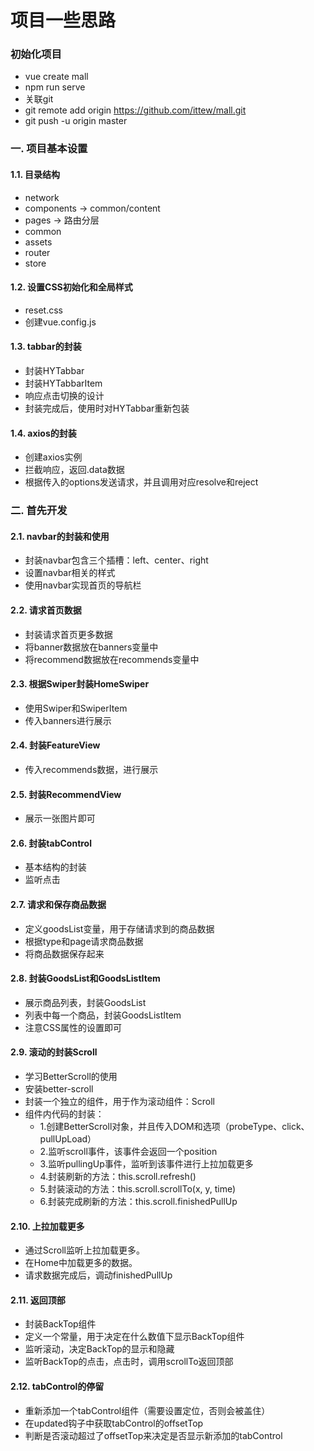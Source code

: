 # 项目一些思路
### 初始化项目
- vue create mall
- npm run serve
- 关联git
- git remote add origin https://github.com/ittew/mall.git
- git push -u origin master


### 一. 项目基本设置

#### 1.1. 目录结构

- network
- components -> common/content
- pages -> 路由分层
- common 
- assets
- router
- store



#### 1.2. 设置CSS初始化和全局样式

- reset.css
- 创建vue.config.js

#### 1.3. tabbar的封装

- 封装HYTabbar
- 封装HYTabbarItem
- 响应点击切换的设计
- 封装完成后，使用时对HYTabbar重新包装


#### 1.4. axios的封装

- 创建axios实例
- 拦截响应，返回.data数据
- 根据传入的options发送请求，并且调用对应resolve和reject


### 二. 首先开发

#### 2.1. navbar的封装和使用

- 封装navbar包含三个插槽：left、center、right
- 设置navbar相关的样式
- 使用navbar实现首页的导航栏



#### 2.2. 请求首页数据

- 封装请求首页更多数据
- 将banner数据放在banners变量中
- 将recommend数据放在recommends变量中



#### 2.3. 根据Swiper封装HomeSwiper

- 使用Swiper和SwiperItem
- 传入banners进行展示



#### 2.4. 封装FeatureView

- 传入recommends数据，进行展示



#### 2.5. 封装RecommendView

- 展示一张图片即可



#### 2.6. 封装tabControl

- 基本结构的封装
- 监听点击



#### 2.7. 请求和保存商品数据

- 定义goodsList变量，用于存储请求到的商品数据
- 根据type和page请求商品数据
- 将商品数据保存起来



#### 2.8. 封装GoodsList和GoodsListItem

- 展示商品列表，封装GoodsList
- 列表中每一个商品，封装GoodsListItem
- 注意CSS属性的设置即可



#### 2.9. 滚动的封装Scroll

- 学习BetterScroll的使用
- 安装better-scroll
- 封装一个独立的组件，用于作为滚动组件：Scroll
- 组件内代码的封装：
  - 1.创建BetterScroll对象，并且传入DOM和选项（probeType、click、pullUpLoad）
  - 2.监听scroll事件，该事件会返回一个position
  - 3.监听pullingUp事件，监听到该事件进行上拉加载更多
  - 4.封装刷新的方法：this.scroll.refresh()
  - 5.封装滚动的方法：this.scroll.scrollTo(x, y, time)
  - 6.封装完成刷新的方法：this.scroll.finishedPullUp



#### 2.10. 上拉加载更多

- 通过Scroll监听上拉加载更多。
- 在Home中加载更多的数据。
- 请求数据完成后，调动finishedPullUp



#### 2.11. 返回顶部

- 封装BackTop组件
- 定义一个常量，用于决定在什么数值下显示BackTop组件
- 监听滚动，决定BackTop的显示和隐藏
- 监听BackTop的点击，点击时，调用scrollTo返回顶部



#### 2.12. tabControl的停留

- 重新添加一个tabControl组件（需要设置定位，否则会被盖住）
- 在updated钩子中获取tabControl的offsetTop
- 判断是否滚动超过了offsetTop来决定是否显示新添加的tabControl

